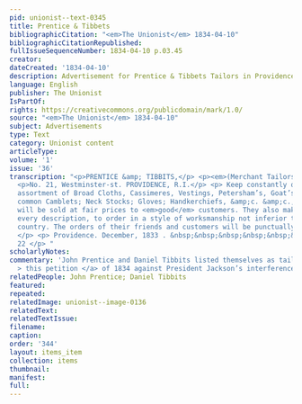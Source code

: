 ```yaml
---
pid: unionist--text-0345
title: Prentice & Tibbets
bibliographicCitation: "<em>The Unionist</em> 1834-04-10"
bibliographicCitationRepublished: 
fullIssueSequenceNumber: 1834-04-10 p.03.45
creator: 
dateCreated: '1834-04-10'
description: Advertisement for Prentice & Tibbets Tailors in Providence
language: English
publisher: The Unionist
IsPartOf: 
rights: https://creativecommons.org/publicdomain/mark/1.0/
source: "<em>The Unionist</em> 1834-04-10"
subject: Advertisements
type: Text
category: Unionist content
articleType: 
volume: '1'
issue: '36'
transcription: "<p>PRENTICE &amp; TIBBITS,</p> <p><em>(Merchant Tailors,)</em></p>
  <p>No. 21, Westminster-st. PROVIDENCE, R.I.</p> <p> Keep constantly on hand a large
  assortment of Broad Cloths, Cassimeres, Vestings, Petersham’s, Goat’s Hair &amp;
  common Camblets; Neck Stocks; Gloves; Handkerchiefs, &amp;c. &amp;c., all of which
  will be sold at fair prices to <em>good</em> customers. They also make clothes of
  every description, to order in a style of worksmanship not inferior to any in this
  country. The orders of their friends and customers will be punctually attend to.
  </p> <p> Providence. December, 1833 . &nbsp;&nbsp;&nbsp;&nbsp;&nbsp;&nbsp;&nbsp;&nbsp;&nbsp;&nbsp;&nbsp;
  22 </p> "
scholarlyNotes: 
commentary: 'John Prentice and Daniel Tibbits listed themselves as tailors on <a href="https://onerhodeislandfamily.files.wordpress.com/2021/06/10bf5-pages-from-1834-ri-petition-bank-of-the-us.pdf"
  > this petition </a> of 1834 against President Jackson’s interference with the Bank. '
relatedPeople: John Prentice; Daniel Tibbits
featured: 
repeated: 
relatedImage: unionist--image-0136
relatedText: 
relatedTextIssue: 
filename: 
caption: 
order: '344'
layout: items_item
collection: items
thumbnail: 
manifest: 
full: 
---
```

